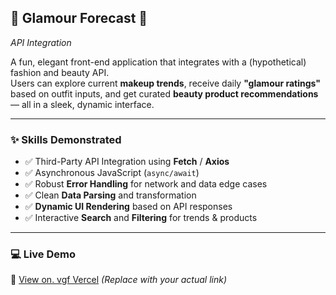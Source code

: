 ## 👗 Glamour Forecast 🔭  
*API Integration*

 A fun, elegant front-end application that integrates with a (hypothetical) fashion and beauty API.  
Users can explore current **makeup trends**, receive daily **"glamour ratings"** based on outfit inputs, and get curated **beauty product recommendations** — all in a sleek, dynamic interface.

---

### ✨ Skills Demonstrated

- ✅ Third-Party API Integration using **Fetch** / **Axios**  
- ✅ Asynchronous JavaScript (`async/await`)  
- ✅ Robust **Error Handling** for network and data edge cases  
- ✅ Clean **Data Parsing** and transformation  
- ✅ **Dynamic UI Rendering** based on API responses  
- ✅ Interactive **Search** and **Filtering** for trends & products  

---

### 💻 Live Demo  
🔗 [View on. vgf Vercel](https://your-vercel-link.vercel.app) *(Replace with your actual link)*


